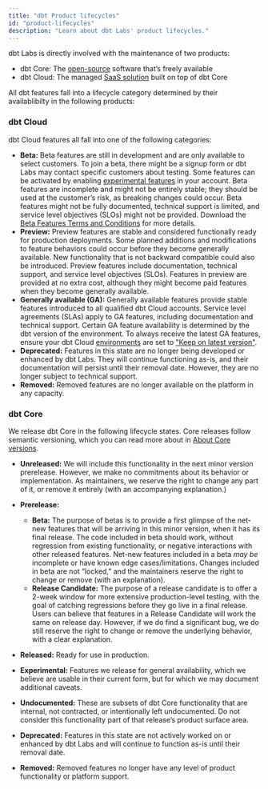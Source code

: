 ```yaml
---
title: "dbt Product lifecycles"
id: "product-lifecycles"
description: "Learn about dbt Labs' product lifecycles."
---
```


dbt Labs is directly involved with the maintenance of two products: 

- dbt Core: The [open-source](https://github.com/dbt-labs/dbt-core) software that’s freely available 
- dbt Cloud: The managed [SaaS solution](https://www.getdbt.com/signup) built on top of dbt Core

All dbt features fall into a lifecycle category determined by their availablibilty in the following products:

### dbt Cloud

dbt Cloud features all fall into one of the following categories:

- **Beta:** Beta features are still in development and are only available to select customers. To join a beta, there might be a signup form or dbt Labs may contact specific customers about testing. Some features can be activated by enabling [experimental features](/docs/dbt-versions/experimental-features) in your account. Beta features are incomplete and might not be entirely stable; they should be used at the customer’s risk, as breaking changes could occur. Beta features might not be fully documented, technical support is limited, and service level objectives (SLOs) might not be provided. Download the [Beta Features Terms and Conditions](/assets/beta-tc.pdf) for more details.
- **Preview:**  Preview features are stable and considered functionally ready for production deployments. Some planned additions and modifications to feature behaviors could occur before they become generally available. New functionality that is not backward compatible could also be introduced. Preview features include documentation, technical support, and service level objectives (SLOs). Features in preview are provided at no extra cost, although they might become paid features when they become generally available.
- **Generally available (GA):** Generally available features provide stable features introduced to all qualified dbt Cloud accounts. Service level agreements (SLAs) apply to GA features, including documentation and technical support. Certain GA feature availability is determined by the dbt version of the environment. To always receive the latest GA features, ensure your dbt Cloud [environments](/docs/dbt-cloud-environments) are set to ["Keep on latest version"](/docs/dbt-versions/upgrade-dbt-version-in-cloud#keep-on-latest-version).
- **Deprecated:** Features in this state are no longer being developed or enhanced by dbt Labs. They will continue functioning as-is, and their documentation will persist until their removal date. However, they are no longer subject to technical support. 
- **Removed:** Removed features are no longer available on the platform in any capacity.

### dbt Core

We release dbt Core in the following lifecycle states. Core releases follow semantic versioning, which you can read more about in [About Core versions](/docs/dbt-versions/core).
- **Unreleased:** We will include this functionality in the next minor version prerelease. However, we make no commitments about its behavior or implementation. As maintainers, we reserve the right to change any part of it, or remove it entirely (with an accompanying explanation.)

- **Prerelease:**
    * **Beta:** The purpose of betas is to provide a first glimpse of the net-new features that will be arriving in this minor version, when it has its
    final release. The code included in beta should work, without regression from existing functionality, or negative interactions with other released
    features. Net-new features included in a beta _may be_ incomplete or have known edge cases/limitations. Changes included in beta are not “locked,”
    and the maintainers reserve the right to change or remove (with an explanation).
    * **Release Candidate:** The purpose of a release candidate is to offer a 2-week window for more extensive production-level testing, with the goal of
    catching regressions before they go live in a final release. Users can believe that features in a Release Candidate will work the same on release day.
    However, if we do find a significant bug, we do still reserve the right to change or remove the underlying behavior, with a clear explanation. 
 - **Released:** Ready for use in production.
 - **Experimental:** Features we release for general availability, which we believe are usable in their current form, but for which we may document
    additional caveats. 
 - **Undocumented:** These are subsets of dbt Core functionality that are internal, not contracted, or intentionally left undocumented. Do not consider
    this functionality part of that release’s product surface area.
 - **Deprecated:** Features in this state are not actively worked on or enhanced by dbt Labs and will continue to function as-is until their removal date. 
 - **Removed:** Removed features no longer have any level of product functionality or platform support.


